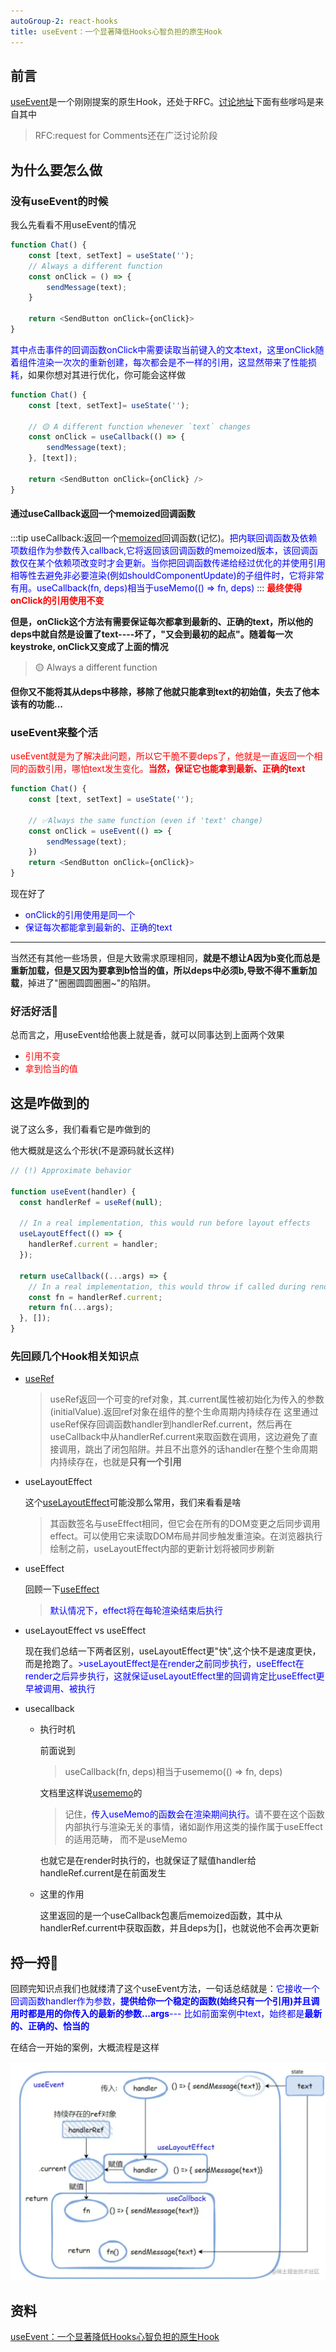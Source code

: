```yaml
---
autoGroup-2: react-hooks
title: useEvent：一个显著降低Hooks心智负担的原生Hook
---
```

## 前言
[useEvent](https://github.com/reactjs/rfcs/blob/useevent/text/0000-useevent.md)是一个刚刚提案的原生Hook，还处于RFC。[讨论地址](https://github.com/reactjs/rfcs/blob/useevent/text/0000-useevent.md)下面有些嗲吗是来自其中

> RFC:request for Comments还在广泛讨论阶段

## 为什么要怎么做
### 没有useEvent的时候
我么先看看不用useEvent的情况
```js
function Chat() {
    const [text, setText] = useState('');
    // Always a different function
    const onClick = () => {
        sendMessage(text);
    }

    return <SendButton onClick={onClick}>
}
```
<span style="color: blue">其中点击事件的回调函数onClick中需要读取当前键入的文本text，这里onClick随着组件渲染一次次的重新创建，每次都会是不一样的引用，这显然带来了性能损耗</span>，如果你想对其进行优化，你可能会这样做

```js
function Chat() {
    const [text, setText]= useState('');

    // 🟡 A different function whenever `text` changes
    const onClick = useCallback(() => {
        sendMessage(text);
    }, [text]);

    return <SendButton onClick={onClick} />
}
```
#### 通过useCallback返回一个memoized回调函数
:::tip
useCallback:返回一个[memoized](https://en.wikipedia.org/wiki/Memoization)回调函数(记忆)。<span style="color: blue">把内联回调函数及依赖项数组作为参数传入callback,它将返回该回调函数的memoized版本，该回调函数仅在某个依赖项改变时才会更新。当你把回调函数传递给经过优化的并使用引用相等性去避免非必要渲染(例如shouldComponentUpdate)的子组件时，它将非常有用。useCallback(fn, deps)相当于useMemo(() => fn, deps)</span>
:::
<span style="color: red">**最终使得onClick的引用使用不变**</span>

**但是，onClick这个方法有需要保证每次都拿到最新的、正确的text，所以他的deps中就自然是设置了text----坏了，"又会到最初的起点"。随着每一次keystroke, onClick又变成了上面的情况**

> 🟡 Always a different function

**但你又不能将其从deps中移除，移除了他就只能拿到text的初始值，失去了他本该有的功能...**

### useEvent来整个活
<span style="color: red">useEvent就是为了解决此问题，所以它干脆不要deps了，他就是一直返回一个相同的函数引用，哪怕text发生变化。**当然，保证它也能拿到最新、正确的text**</span>

```js
function Chat() {
    const [text, setText] = useState('');

    // ✅Always the same function (even if 'text' change)
    const onClick = useEvent(() => {
        sendMessage(text);
    })
    return <SendButton onClick={onClick}>
}
```
现在好了

- <span style="color: blue">onClick的引用使用是同一个</span>
- <span style="color: blue">保证每次都能拿到最新的、正确的text</span>
---
当然还有其他一些场景，但是大致需求原理相同，**就是不想让A因为b变化而总是重新加载，但是又因为要拿到b恰当的值，所以deps中必须b,导致不得不重新加载**，掉进了"圈圈圆圆圈圈~"的陷阱。

### 好活好活🍞
总而言之，用useEvent给他裹上就是香，就可以同事达到上面两个效果
- <span style="color: red">引用不变</span>
- <span style="color: red">拿到恰当的值</span>

## 这是咋做到的
说了这么多，我们看看它是咋做到的

他大概就是这么个形状(不是源码就长这样)
```js
// (!) Approximate behavior

function useEvent(handler) {
  const handlerRef = useRef(null);

  // In a real implementation, this would run before layout effects
  useLayoutEffect(() => {
    handlerRef.current = handler;
  });

  return useCallback((...args) => {
    // In a real implementation, this would throw if called during render
    const fn = handlerRef.current;
    return fn(...args);
  }, []);
}
```
### 先回顾几个Hook相关知识点
- [useRef](https://zh-hans.reactjs.org/docs/hooks-reference.html#useref)

    > useRef返回一个可变的ref对象，其.current属性被初始化为传入的参数(initialValue).返回ref对象在组件的整个生命周期内持续存在
    这里通过useRef保存回调函数handler到handlerRef.current，然后再在useCallback中从handlerRef.current来取函数在调用，这边避免了直接调用，跳出了闭包陷阱。并且不出意外的话handler在整个生命周期内持续存在，也就是**只有一个引用**
- useLayoutEffect

    这个[useLayoutEffect](https://zh-hans.reactjs.org/docs/hooks-reference.html#uselayouteffect)可能没那么常用，我们来看看是啥

    > 其函数签名与useEffect相同，但它会在所有的DOM变更之后同步调用effect。可以使用它来读取DOM布局并同步触发重渲染。在浏览器执行绘制之前，useLayoutEffect内部的更新计划将被同步刷新
- useEffect

    回顾一下[useEffect](https://zh-hans.reactjs.org/docs/hooks-reference.html#useeffect)

    > <span style="color: blue">默认情况下，effect将在每轮渲染结束后执行</span>
- useLayoutEffect vs useEffect

    现在我们总结一下两者区别，useLayoutEffect更"快",这个快不是速度更快，而是抢跑了。<span style="color: blue">>useLayoutEffect是在render之前同步执行，useEffect在render之后异步执行，这就保证useLayoutEffect里的回调肯定比useEffect更早被调用、被执行</span>
- usecallback
    - 执行时机
        
        前面说到
        > useCallback(fn, deps)相当于usememo(() => fn, deps)

        文档里这样说[usememo](https://zh-hans.reactjs.org/docs/hooks-reference.html#usememo)的

        > 记住，<span  style="color: blue">传入useMemo的函数会在渲染期间执行。</span>请不要在这个函数内部执行与渲染无关的事情，诸如副作用这类的操作属于useEffect的适用范畴， 而不是useMemo

        也就它是在render时执行的，也就保证了赋值handler给handleRef.current是在前面发生
    - 这里的作用

        这里返回的是一个useCallback包裹后memoized函数，其中从handlerRef.current中获取函数，并且deps为[]，也就说他不会再次更新

## 捋一捋🌊
回顾完知识点我们也就缕清了这个useEvent方法，一句话总结就是：<span style="color: blue">它接收一个回调函数handler作为参数，**提供给你一个稳定的函数(始终只有一个引用)并且调用时都是用的你传入的最新的参数...args**--- 比如前面案例中text，始终都是**最新的、正确的、恰当的**</span>

在结合一开始的案例，大概流程是这样

![useEvent流程](./images/73be33f2d63c4ccca86a0d470fd63947_tplv-k3u1fbpfcp-zoom-in-crop-mark_1304_0_0_0.png)

## 资料
[useEvent：一个显著降低Hooks心智负担的原生Hook](https://mp.weixin.qq.com/s/9hV3cYF9VWlmlBdiR1g7Zw)